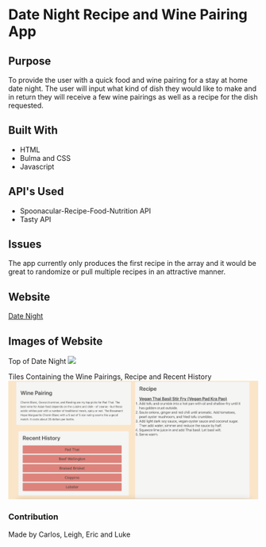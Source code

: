 # Date Night Recipe and Wine Pairing App

## Purpose
To provide the user with a quick food and wine pairing for a stay at home date night.  The user will input what kind of dish they would like to make and in return they will receive a few wine pairings as well as a recipe for the dish requested.

## Built With
* HTML 
* Bulma and CSS
* Javascript

## API's Used
* Spoonacular-Recipe-Food-Nutrition API
* Tasty API

## Issues
The app currently only produces the first recipe in the array and it would be great to randomize or pull multiple recipes in an attractive manner.

## Website
<a href="https://iwmwargin.github.io/date-night/" target="_blank">Date Night</a>

## Images of Website
Top of Date Night
<img src="https://github.com/iwmwargin/date-night/blob/main/assets/images/Top.png">

Tiles Containing the Wine Pairings, Recipe and Recent History
<img src="https://github.com/iwmwargin/date-night/blob/main/assets/images/Bottom.png">



### Contribution
Made by Carlos, Leigh, Eric and Luke
